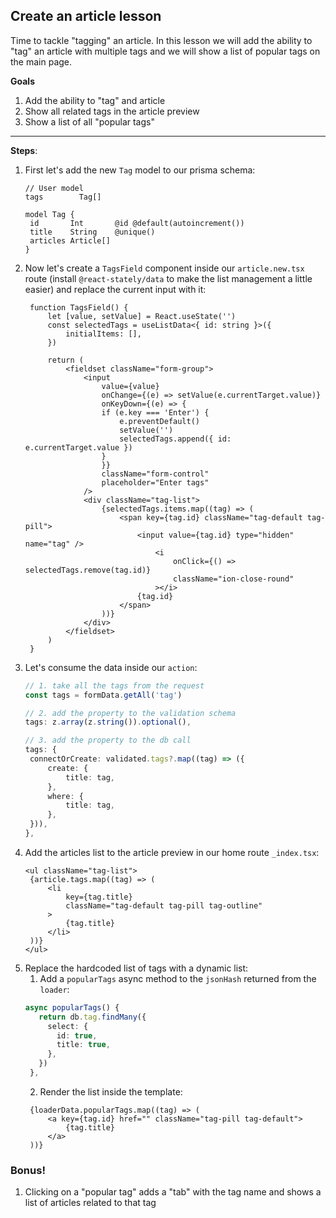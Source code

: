## Create an article lesson

Time to tackle "tagging" an article. In this lesson we will add the ability to "tag" an article with multiple tags and we will show a list of popular tags on the main page.

**Goals**
1. Add the ability to "tag" and article
2. Show all related tags in the article preview
3. Show a list of all "popular tags"

---

**Steps**:
1. First let's add the new `Tag` model to our prisma schema:
   ```prisma
   // User model
   tags        Tag[]

   model Tag {
    id       Int       @id @default(autoincrement())
    title    String    @unique()
    articles Article[]
   }
   ```
2. Now let's create a `TagsField` component inside our `article.new.tsx` route (install `@react-stately/data` to make the list management a little easier) and replace the current input with it:
   ```tsx
    function TagsField() {
        let [value, setValue] = React.useState('')
        const selectedTags = useListData<{ id: string }>({
            initialItems: [],
        })

        return (
            <fieldset className="form-group">
                <input
                    value={value}
                    onChange={(e) => setValue(e.currentTarget.value)}
                    onKeyDown={(e) => {
                    if (e.key === 'Enter') {
                        e.preventDefault()
                        setValue('')
                        selectedTags.append({ id: e.currentTarget.value })
                    }
                    }}
                    className="form-control"
                    placeholder="Enter tags"
                />
                <div className="tag-list">
                    {selectedTags.items.map((tag) => (
                        <span key={tag.id} className="tag-default tag-pill">
                            <input value={tag.id} type="hidden" name="tag" />
                                <i
                                    onClick={() => selectedTags.remove(tag.id)}
                                    className="ion-close-round"
                                ></i>
                            {tag.id}
                        </span>
                    ))}
                </div>
            </fieldset>
        )
    }
   ```
3. Let's consume the data inside our `action`:
   ```ts
   // 1. take all the tags from the request
   const tags = formData.getAll('tag')

   // 2. add the property to the validation schema
   tags: z.array(z.string()).optional(),

   // 3. add the property to the db call
   tags: {
    connectOrCreate: validated.tags?.map((tag) => ({
        create: {
            title: tag,
        },
        where: {
            title: tag,
        },
    })),
   },
   ```
4. Add the articles list to the article preview in our home route `_index.tsx`:
   ```tsx
   <ul className="tag-list">
    {article.tags.map((tag) => (
        <li
            key={tag.title}
            className="tag-default tag-pill tag-outline"
        >
            {tag.title}
        </li>
    ))}
   </ul>
   ```
5. Replace the hardcoded list of tags with a dynamic list:
   1. Add a `popularTags` async method to the `jsonHash` returned from the `loader`:
   ```ts
   async popularTags() {
      return db.tag.findMany({
        select: {
          id: true,
          title: true,
        },
      })
    },
   ```
   2. Render the list inside the template:
   ```tsx
    {loaderData.popularTags.map((tag) => (
        <a key={tag.id} href="" className="tag-pill tag-default">
            {tag.title}
        </a>
    ))}
   ```

### Bonus!

1. Clicking on a "popular tag" adds a "tab" with the tag name and shows a list of articles related to that tag
